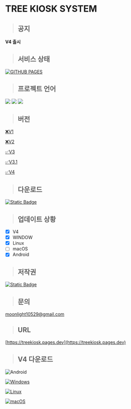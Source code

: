 # TREE KIOSK SYSTEM

> ## 공지

**V4 출시** 

> ## 서비스 상태

[![GITHUB PAGES](https://github.com/treeentertainment/KIOSK/actions/workflows/deploy.yml/badge.svg?branch=main)](https://github.com/treeentertainment/KIOSK/actions/workflows/deploy.yml)

> ## 프로젝트 언어

<img src="https://img.shields.io/badge/html5-E34F26?style=for-the-badge&logo=html5&logoColor=white">
<img src="https://img.shields.io/badge/javascript-F7DF1E?style=for-the-badge&logo=javascript&logoColor=white">
<img src="https://img.shields.io/badge/css-1572B6?style=for-the-badge&logo=css3&logoColor=white">

> ## 버전

[❌V1](https://github.com/treeentertainment/KIOSK/tree/main/V1)

[❌V2](https://github.com/treeentertainment/KIOSK/tree/main/V2)

[✅V3](https://github.com/treeentertainment/KIOSK/tree/main/V3)

[✅V3.1](https://github.com/treeentertainment/KIOSK/tree/main/V3.1)

[✅️V4](https://github.com/treeentertainment/KIOSK/tree/main/V4)

> ## 다운로드

[![Static Badge](https://img.shields.io/badge/download-latest-blue?style=for-the-badge&logo=github)
](https://github.com/treeentertainment/KIOSK/releases/latest)

> ## 업데이트 상황

 - [X] V4
 - [X] WINDOW
 - [x] Linux
 - [ ] macOS
 - [X] Android

> ## 저작권

[![Static Badge](https://img.shields.io/badge/Q-green?style=for-the-badge&logo=github)
](https://github.com/202420505)

> ## 문의

[moonlight10529@gmail.com](mailto:moonlight10529@gmail.com)

> ## URL

[https://treekiosk.pages.dev](https://treekiosk.pages.dev)

> ## V4 다운로드

![Android](https://img.shields.io/badge/Android-green?style=for-the-badge&logo=android&logoColor=white&color=%233DDC84&link=https://github.com/treeentertainment/KIOSK/releases/download/V4/app-release.apk)

[![Windows](https://custom-icon-badges.demolab.com/badge/Windows-0078D6?logo=windows11&logoColor=white)](https://github.com/treeentertainment/KIOSK/releases/download/V4/TREE.KIOSK.V4-4.0.0.exe) 

[![Linux](https://img.shields.io/badge/Linux-FCC624?logo=linux&logoColor=black)](https://github.com/treeentertainment/KIOSK/releases/download/V4/TREE.KIOSK.V4-4.0.0.AppImage)

[![macOS](https://img.shields.io/badge/macOS-000000?logo=apple&logoColor=F0F0F0)](https://www.apple.com/macos) 
